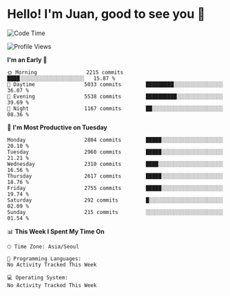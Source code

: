 # Hello! I'm Juan, good to see you 👋

<!--
**Y-k-Y/Y-k-Y** is a ✨ _special_ ✨ repository because its `README.md` (this file) appears on your GitHub profile.

Here are some ideas to get you started:

- 🔭 I’m currently working on ...
- 🌱 I’m currently learning ...
- 👯 I’m looking to collaborate on ...
- 🤔 I’m looking for help with ...
- 💬 Ask me about ...
- 📫 How to reach me: ...
- 😄 Pronouns: ...
- ⚡ Fun fact: ...
-->
<!--
![Profile views](https://gpvc.arturio.dev/Y-k-Y)

[![Omid Nikrah StackOverflow](https://github-readme-stackoverflow.vercel.app/?userID=9517076)](https://stackoverflow.com/users/9517076/i-have-10-fingers)
-->

<!--START_SECTION:waka-->
![Code Time](http://img.shields.io/badge/Code%20Time-1%2C747%20hrs%2040%20mins-blue)

![Profile Views](http://img.shields.io/badge/Profile%20Views-0-blue)

**I'm an Early 🐤** 

```text
🌞 Morning                2215 commits        ████░░░░░░░░░░░░░░░░░░░░░   15.87 % 
🌆 Daytime                5033 commits        █████████░░░░░░░░░░░░░░░░   36.07 % 
🌃 Evening                5538 commits        ██████████░░░░░░░░░░░░░░░   39.69 % 
🌙 Night                  1167 commits        ██░░░░░░░░░░░░░░░░░░░░░░░   08.36 % 
```
📅 **I'm Most Productive on Tuesday** 

```text
Monday                   2804 commits        █████░░░░░░░░░░░░░░░░░░░░   20.10 % 
Tuesday                  2960 commits        █████░░░░░░░░░░░░░░░░░░░░   21.21 % 
Wednesday                2310 commits        ████░░░░░░░░░░░░░░░░░░░░░   16.56 % 
Thursday                 2617 commits        █████░░░░░░░░░░░░░░░░░░░░   18.76 % 
Friday                   2755 commits        █████░░░░░░░░░░░░░░░░░░░░   19.74 % 
Saturday                 292 commits         █░░░░░░░░░░░░░░░░░░░░░░░░   02.09 % 
Sunday                   215 commits         ░░░░░░░░░░░░░░░░░░░░░░░░░   01.54 % 
```


📊 **This Week I Spent My Time On** 

```text
🕑︎ Time Zone: Asia/Seoul

💬 Programming Languages: 
No Activity Tracked This Week

💻 Operating System: 
No Activity Tracked This Week
```


<!--END_SECTION:waka-->
